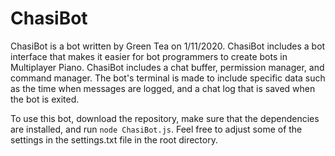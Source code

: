 # ChasiBot
ChasiBot is a bot written by Green Tea on 1/11/2020. ChasiBot includes
a bot interface that makes it easier for bot programmers to create bots
in Multiplayer Piano. ChasiBot includes a chat buffer, permission manager,
and command manager. The bot's terminal is made to include specific data
such as the time when messages are logged, and a chat log that is saved when
the bot is exited.

To use this bot, download the repository, make sure that the dependencies are
installed, and run `node ChasiBot.js`. Feel free to adjust some of the settings
in the settings.txt file in the root directory.
